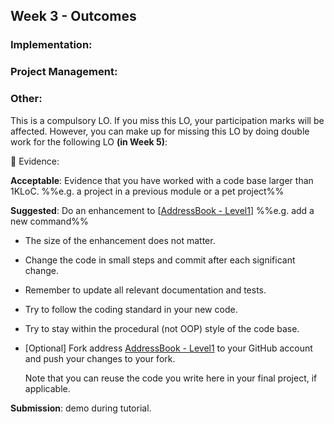<link rel="stylesheet" href="{{baseUrl}}/css/main.css">
<link rel="stylesheet" href="{{baseUrl}}/css/schedule.css">

<div class="website-content">

## Week 3 - Outcomes

<div id="main">

### Implementation:

<dynamic-panel type="warning" src="outcome-refactor.md" header="**`W3.1` Can refactor code at a basic level :star::star:**" no-close />

<dynamic-panel type="warning" src="outcome-styleGuide.md" header="**`W3.2` Can follow a simple style guide :star::star:**" no-close />

<dynamic-panel type="warning" src="outcome-readability.md" header="**`W3.3` Can improve code readability :star::star:**" no-close/>

<dynamic-panel type="warning" src="outcome-naming.md" header="**`W3.4` Can use good naming :star::star:**" no-close />

<dynamic-panel type="warning" src="outcome-codingPractice.md" header="**`W3.5` Can avoid unsafe coding practices :star::star:**" no-close />

<dynamic-panel type="info" src="outcome-comment.md" header="**`W3.6` Can write good code comments :star::star::star:**" no-close />

<dynamic-panel type="info" src="outcome-ide.md" header="**`W3.7` Can use intermediate level features of an IDE :star::star::star:**" no-close />

### Project Management:

<dynamic-panel type="danger" src="outcome-remoteRepo.md" header="**`W3.8` Can communicate with a remote repo :star:**" no-close />

<dynamic-panel type="info" src="outcome-gitHistory.md" header="**`W3.9` Can traverse Git history :star::star::star:**" no-close />

### Other:

<!-- ==================================================================================================== -->

<panel type="danger" header="**`W3.10` Can work with a 1KLoC code base :star: ==[Compulsory]==**" expandable no-close>
  <panel header=":dart: Evidence" expanded>

<tip-box type="important"> 

This is a compulsory LO. If you miss this LO, your participation marks will be affected. However, you can make up for missing this LO by doing double work for the following LO **(in Week 5)**:

<panel type="seamless" header="[For Reference] details of the Week 5 LO mentioned above">

:dart: Evidence:

<include src="../week5/2kloc.md"/>

</panel>

</tip-box>

**Acceptable**: Evidence that you have worked with a code base larger than 1KLoC. %%e.g. a project in a previous module or a pet project%%

**Suggested**: Do an enhancement to [[AddressBook - Level1](https://github.com/nus-cs2103-AY1718S1/addressbook-level1)]  %%e.g. add a new command%%

* The size of the enhancement does not matter.
* Change the code in small steps and commit after each significant change.
* Remember to update all relevant documentation and tests.
* Try to follow the coding standard in your new code.
* Try to stay within the procedural (not OOP) style of the code base.
* [Optional] Fork address [AddressBook - Level1](https://github.com/nus-cs2103-AY1718S1/addressbook-level1) to your GitHub account and push your changes to your fork.

  <tip-box type="tip">
  
  Note that you can reuse the code you write here in your final project, if applicable.
 
  </tip-box>

**Submission**: demo during tutorial.

  </panel>
</panel>

</div>
</div>

